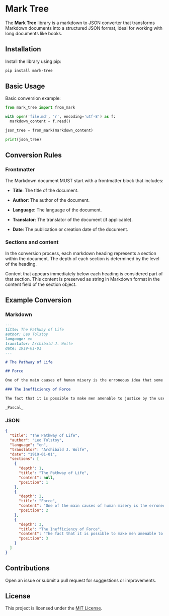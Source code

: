 # Mark Tree

The **Mark Tree** library is a markdown to JSON converter that transforms Markdown documents into a structured JSON format, ideal for working with long documents like books.

## Installation

Install the library using pip:

```bash
pip install mark-tree
```

## Basic Usage

Basic conversion example:

```python
from mark_tree import from_mark

with open('file.md', 'r', encoding='utf-8') as f:
  markdown_content = f.read()

json_tree = from_mark(markdown_content)

print(json_tree)
```

## Conversion Rules

### Frontmatter

The Markdown document MUST start with a frontmatter block that includes:

- **Title**: The title of the document.

- **Author**: The author of the document.

- **Language**: The language of the document.

- **Translator**: The translator of the document (if applicable).

- **Date**: The publication or creation date of the document.

### Sections and content

In the conversion process, each markdown heading represents a section within the document. The depth of each section is determined by the level of the heading.

Content that appears immediately below each heading is considered part of that section. This content is preserved as string in Markdown format in the content field of the section object.

## Example Conversion

### Markdown

```markdown
---
title: The Pathway of Life
author: Leo Tolstoy
language: en
translator: Archibald J. Wolfe
date: 1919-01-01
---

# The Pathway of Life

## Force

One of the main causes of human misery is the erroneous idea that some men may by force order or improve the life of others.

### The Inefficiency of Force

The fact that it is possible to make men amenable to justice by the use of force, does not yet prove that it is just to subject people to force.

_Pascal_
```

### JSON

```json
{
  "title": "The Pathway of Life",
  "author": "Leo Tolstoy",
  "language": "en",
  "translator": "Archibald J. Wolfe",
  "date": "1919-01-01",
  "sections": [
    {
      "depth": 1,
      "title": "The Pathway of Life",
      "content": null,
      "position": 1
    },
    {
      "depth": 2,
      "title": "Force",
      "content": "One of the main causes of human misery is the erroneous idea that some men may by force order or improve the life of others.",
      "position": 2
    },
    {
      "depth": 3,
      "title": "The Inefficiency of Force",
      "content": "The fact that it is possible to make men amenable to justice by the use of force, does not yet prove that it is just to subject people to force. _Pascal_",
      "position": 3
    }
  ]
}
```

## Contributions

Open an issue or submit a pull request for suggestions or improvements.

## License

This project is licensed under the [MIT License](LICENSE).

